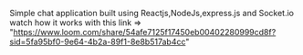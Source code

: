 Simple chat application built using Reactjs,NodeJs,express.js and Socket.io
watch how it works with this link => "https://www.loom.com/share/54afe7125f17450eb00402280999cd8f?sid=5fa95bf0-9e64-4b2a-89f1-8e8b517ab4cc"
